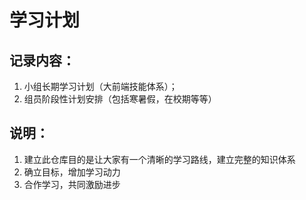 # 学习计划
## 记录内容：
1. 小组长期学习计划（大前端技能体系）；
2. 组员阶段性计划安排（包括寒暑假，在校期等等）

## 说明：
1. 建立此仓库目的是让大家有一个清晰的学习路线，建立完整的知识体系
2. 确立目标，增加学习动力
3. 合作学习，共同激励进步
 

